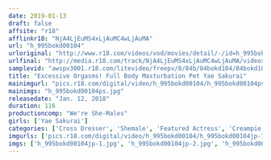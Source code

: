 ```yaml
---
date: 2019-01-13
draft: false
affsite: "r18"
afflinkr18: "NjA4LjEuMS4xLjAuMC4wLjAuMA"
url: "h_995bokd00104"
urloriginal: "http://www.r18.com/videos/vod/movies/detail/-/id=h_995bokd00104"
urlfinal: "http://media.r18.com/track/NjA4LjEuMS4xLjAuMC4wLjAuMA/videos/vod/movies/detail/-/id=h_995bokd00104"
samplevid: "awspv3001.r18.com/litevideo/freepv/8/84b/84bokd104/84bokd104_dmb_w.mp4"
title: "Excessive Orgasms! Full Body Masturbation Pet Yae Sakurai"
mainimgurl: "pics.r18.com/digital/video/h_995bokd00104/h_995bokd00104ps.jpg"
mainimgs: "h_995bokd00104ps.jpg"
releasedate: "Jan. 12, 2018"
duration: 116
productioncomp: "We're She-Males"
girls: ['Yae Sakurai']
categories: ['Cross Dresser', 'Shemale', 'Featured Actress', 'Creampie', 'Anal Sex', 'Hi-Def']
imgurls: ['pics.r18.com/digital/video/h_995bokd00104/h_995bokd00104jp-1.jpg', 'pics.r18.com/digital/video/h_995bokd00104/h_995bokd00104jp-2.jpg', 'pics.r18.com/digital/video/h_995bokd00104/h_995bokd00104jp-3.jpg', 'pics.r18.com/digital/video/h_995bokd00104/h_995bokd00104jp-4.jpg', 'pics.r18.com/digital/video/h_995bokd00104/h_995bokd00104jp-5.jpg', 'pics.r18.com/digital/video/h_995bokd00104/h_995bokd00104jp-6.jpg', 'pics.r18.com/digital/video/h_995bokd00104/h_995bokd00104jp-7.jpg', 'pics.r18.com/digital/video/h_995bokd00104/h_995bokd00104jp-8.jpg', 'pics.r18.com/digital/video/h_995bokd00104/h_995bokd00104jp-9.jpg', 'pics.r18.com/digital/video/h_995bokd00104/h_995bokd00104jp-10.jpg', 'pics.r18.com/digital/video/h_995bokd00104/h_995bokd00104jp-11.jpg', 'pics.r18.com/digital/video/h_995bokd00104/h_995bokd00104jp-12.jpg', 'pics.r18.com/digital/video/h_995bokd00104/h_995bokd00104jp-13.jpg', 'pics.r18.com/digital/video/h_995bokd00104/h_995bokd00104jp-14.jpg', 'pics.r18.com/digital/video/h_995bokd00104/h_995bokd00104jp-15.jpg', 'pics.r18.com/digital/video/h_995bokd00104/h_995bokd00104jp-16.jpg', 'pics.r18.com/digital/video/h_995bokd00104/h_995bokd00104jp-17.jpg', 'pics.r18.com/digital/video/h_995bokd00104/h_995bokd00104jp-18.jpg', 'pics.r18.com/digital/video/h_995bokd00104/h_995bokd00104jp-19.jpg', 'pics.r18.com/digital/video/h_995bokd00104/h_995bokd00104jp-20.jpg']
imgs: ['h_995bokd00104jp-1.jpg', 'h_995bokd00104jp-2.jpg', 'h_995bokd00104jp-3.jpg', 'h_995bokd00104jp-4.jpg', 'h_995bokd00104jp-5.jpg', 'h_995bokd00104jp-6.jpg', 'h_995bokd00104jp-7.jpg', 'h_995bokd00104jp-8.jpg', 'h_995bokd00104jp-9.jpg', 'h_995bokd00104jp-10.jpg', 'h_995bokd00104jp-11.jpg', 'h_995bokd00104jp-12.jpg', 'h_995bokd00104jp-13.jpg', 'h_995bokd00104jp-14.jpg', 'h_995bokd00104jp-15.jpg', 'h_995bokd00104jp-16.jpg', 'h_995bokd00104jp-17.jpg', 'h_995bokd00104jp-18.jpg', 'h_995bokd00104jp-19.jpg', 'h_995bokd00104jp-20.jpg']
---
```

